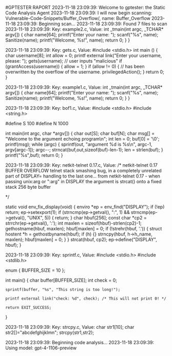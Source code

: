 #GPTESTER RAPORT
2023-11-18 23:09:39: Welcome to gptester: the Static Code Analysis Agent
2023-11-18 23:09:39: I will now begin scanning: Vulnerable-Code-Snippets/Buffer_Overflow/, name: Buffer_Overflow
2023-11-18 23:09:39: Beginning scan...
2023-11-18 23:09:39: Found 7 files to scan
2023-11-18 23:09:39: Key: example2.c, Value: int _tmain(int argc, _TCHAR* argv[])
{
	char name[64];
	printf("Enter your name: ");
	scanf("%s", name);
	Sanitize(name);
	printf("Welcome, %s!", name);
	return 0;
} }

2023-11-18 23:09:39: Key: gets.c, Value: #include <stdio.h>
int main () {
    char username[8];
    int allow = 0;
    printf external link("Enter your username, please: ");
    gets(username); // user inputs "malicious"
    if (grantAccess(username)) {
        allow = 1;
    }
    if (allow != 0) { // has been overwritten by the overflow of the username.
        privilegedAction();
    }
    return 0;
}

2023-11-18 23:09:39: Key: example1.c, Value: int _tmain(int argc, _TCHAR* argv[])
{
	char name[64];
	printf("Enter your name: ");
	scanf("%s", name);
	Sanitize(name);
	printf("Welcome, %s!", name);
	return 0;
} }

2023-11-18 23:09:39: Key: bof1.c, Value: #include <stdio.h>
#include <string.h>

#define S 100
#define N 1000

int main(int argc, char *argv[]) {
  char out[S];
  char buf[N];
  char msg[] = "Welcome to the argument echoing program\n";
  int len = 0;
  buf[0] = '\0';
  printf(msg);
  while (argc) {
    sprintf(out, "argument %d is %s\n", argc-1, argv[argc-1]);
    argc--;
    strncat(buf,out,sizeof(buf)-len-1);
    len = strlen(buf);
  }
  printf("%s",buf);
  return 0;
}

2023-11-18 23:09:39: Key: netkit-telnet 0.17.c, Value: /*
netkit-telnet 0.17 BUFFER OVERFLOW
telnet stack smashing bug, in a completely unrelated part of DISPLAY= handling to the last one... from netkit-telnet 0.17 - when passing unix:arg or ":arg" in DISPLAY the argument is strcat() onto a fixed stack 256 byte buffer


*/


static void env_fix_display(void) {
enviro *ep = env_find("DISPLAY");
if (!ep) return;
ep->setexport(1);
if (strncmp(ep->getval(), ":", 1) && strncmp(ep->getval(), "UNIX", 5)) {
return;
}
char hbuf{256];
const char *cp2 = strrchr(ep->getval(), ':');
int maxlen = sizeof(hbuf)-strlen(cp2)-1;
gethostname(hbuf, maxlen);
hbuf[maxlen] = 0;
if (!strehr(hbuf, '.')) {
struct hostent *h = gethostbyname(hbuf);
if (h) {}
strncpy(hbuf, h->h_name, maxlen);
hbuf(maxlen] = 0;
}
}
strcat(hbuf, cp2);
ep->define("DISPLAY", hbuf);
}

2023-11-18 23:09:39: Key: sprintf.c, Value: #include <stdio.h>
#include <stdlib.h>
 
enum { BUFFER_SIZE = 10 };
 
int main() {
    char buffer[BUFFER_SIZE];
    int check = 0;
 
    sprintf(buffer, "%s", "This string is too long!");
 
    printf external link("check: %d", check); /* This will not print 0! */
 
    return EXIT_SUCCESS;
}

2023-11-18 23:09:39: Key: strcpy.c, Value: char str1[10];
char str2[]="abcdefghijklmn";
strcpy(str1,str2);

2023-11-18 23:09:39: Beginning code analysis...
2023-11-18 23:09:39: Using model: gpt-4-1106-preview
